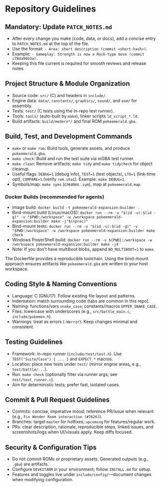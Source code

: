 # Repository Guidelines

## Mandatory: Update `PATCH_NOTES.md`
- After every change you make (code, data, or docs), add a concise entry to `PATCH_NOTES.md` at the top of the file.
- Use the format: `- Area: short description (commit <short-hash>)`.
- Example: `- Gameplay: Strength is now a Rock-type move (commit c78da96b3a).`
- Keeping this file current is required for smooth reviews and release notes.

## Project Structure & Module Organization
- Source code: `src/` (C) and headers in `include/`.
- Engine data: `data/`, `constants/`, `graphics/`, `sound/`, and `asm/` for assembly.
- Tests: `test/` (C tests using the in-repo test runner).
- Tools: `tools/` (auto-built by `make`), linker scripts `ld_script_*.ld`.
- Build artifacts: `build/modern*/` and final ROM `pokeemerald.gba`.

## Build, Test, and Development Commands
- `make` or `make rom`: Build tools, generate assets, and produce `pokeemerald.gba`.
- `make check`: Build and run the test suite via mGBA test runner.
- `make clean`: Remove artifacts; `make tidy` and `make tidycheck` for object cleanup.
- Useful flags: `DEBUG=1` (debug info), `TEST=1` (test objects), `LTO=1` (link-time opt), `COMPARE=1` (verify `rom.sha1`). Example: `make DEBUG=1`.
- Symbols/map: `make syms` (creates `.sym`), map at `pokeemerald.map`.

### Docker Builds (recommended for agents)
- Image build: `docker build -t pokeemerald-expansion:builder .`
- Bind-mount build (Linux/macOS): `docker run --rm -u "$(id -u):$(id -g)" -v "$PWD:/workspace" -w /workspace pokeemerald-expansion:builder make -j"$(nproc)"`
- Bind-mount tests: `docker run --rm -u "$(id -u):$(id -g)" -v "$PWD:/workspace" -w /workspace pokeemerald-expansion:builder make check`
- Windows PowerShell build: `docker run --rm -v ${PWD}:/workspace -w /workspace pokeemerald-expansion:builder make -j4`
- Note: If you don’t have multiboot blobs, append `NO_MULTIBOOT=1` to `make`.

The Dockerfile provides a reproducible toolchain. Using the bind-mount approach ensures artifacts like `pokeemerald.gba` are written to your host workspace.

## Coding Style & Naming Conventions
- Language: C (GNU17). Follow existing file layout and patterns.
- Indentation: match surrounding code (tabs are common in this repo).
- Naming: functions/vars `snake_case`; constants/macros `UPPER_SNAKE_CASE`.
- Files: lowercase with underscores (e.g., `src/battle_main.c`, `include/pokemon.h`).
- Warnings: treat as errors (`-Werror`). Keep changes minimal and consistent.

## Testing Guidelines
- Framework: in-repo runner (`include/test/test.h`). Use `TEST("Suite/Case") { ... }` and `EXPECT_*` macros.
- Location: place new tests under `test/` (mirror engine areas, e.g., `test/battle/...`).
- Run: `make check` (optionally filter via runner args; see `test/test_runner.c`).
- Aim for deterministic tests; prefer fast, isolated cases.

## Commit & Pull Request Guidelines
- Commits: concise, imperative mood; reference PR/issue when relevant (e.g., `Fix Wonder Room interaction (#7626)`).
- Branches: target `master` for hotfixes; `upcoming` for features/regular work.
- PRs: clear description, rationale, reproducible steps, linked issues, and screenshots/logs when UI/visuals apply. Keep diffs focused.

## Security & Configuration Tips
- Do not commit ROMs or proprietary assets. Generated outputs (e.g., `.gba`) are artifacts.
- Configure `DEVKITARM` in your environment; follow `INSTALL.md` for setup.
- Features and toggles live under `include/config/`—document changes when modifying configuration.
